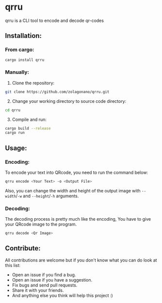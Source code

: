# qrru

qrru is a CLI tool to encode and decode qr-codes

## Installation:

### From cargo:

```bash
cargo install qrru
```

### Manually:

1. Clone the repository:

```bash
git clone https://github.com/zolagonano/qrru.git
```

2. Change your working directory to source code directory:

```bash
cd qrru
```

3. Compile and run:

```bash
cargo build --release
cargo run
```

## Usage:

### Encoding:

To encode your text into QRcode, you  need to run the command below:

```bash
qrru encode <Your Text> -o <Output File>
```

Also, you can change the width and height of the output image with `--width`/`-w` and `--height`/`-h` arguments.

### Decoding:

The decoding process is pretty much like the encoding, You have to give your QRcode image to the program.

```bash
qrru decode <Qr Image>
```

## Contribute:
All contributions are welcome but if you don't know what you can do look at this list:

- Open an issue if you find a bug.
- Open an issue if you have a suggestion.
- Fix bugs and send pull requests.
- Share it with your friends.
- And anything else you think will help this project :)
